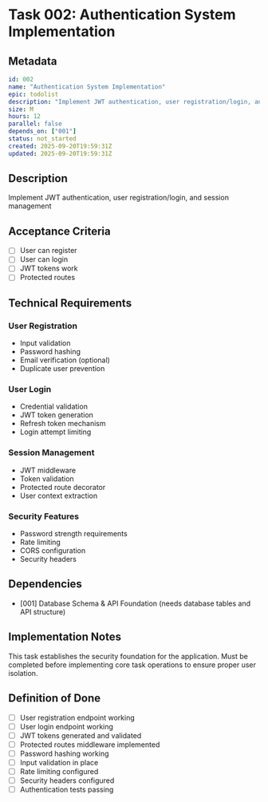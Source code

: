 # Task 002: Authentication System Implementation

## Metadata
```yaml
id: 002
name: "Authentication System Implementation"
epic: todolist
description: "Implement JWT authentication, user registration/login, and session management"
size: M
hours: 12
parallel: false
depends_on: ["001"]
status: not_started
created: 2025-09-20T19:59:31Z
updated: 2025-09-20T19:59:31Z
```

## Description
Implement JWT authentication, user registration/login, and session management

## Acceptance Criteria
- [ ] User can register
- [ ] User can login
- [ ] JWT tokens work
- [ ] Protected routes

## Technical Requirements

### User Registration
- Input validation
- Password hashing
- Email verification (optional)
- Duplicate user prevention

### User Login
- Credential validation
- JWT token generation
- Refresh token mechanism
- Login attempt limiting

### Session Management
- JWT middleware
- Token validation
- Protected route decorator
- User context extraction

### Security Features
- Password strength requirements
- Rate limiting
- CORS configuration
- Security headers

## Dependencies
- [001] Database Schema & API Foundation (needs database tables and API structure)

## Implementation Notes
This task establishes the security foundation for the application. Must be completed before implementing core task operations to ensure proper user isolation.

## Definition of Done
- [ ] User registration endpoint working
- [ ] User login endpoint working
- [ ] JWT tokens generated and validated
- [ ] Protected routes middleware implemented
- [ ] Password hashing working
- [ ] Input validation in place
- [ ] Rate limiting configured
- [ ] Security headers configured
- [ ] Authentication tests passing